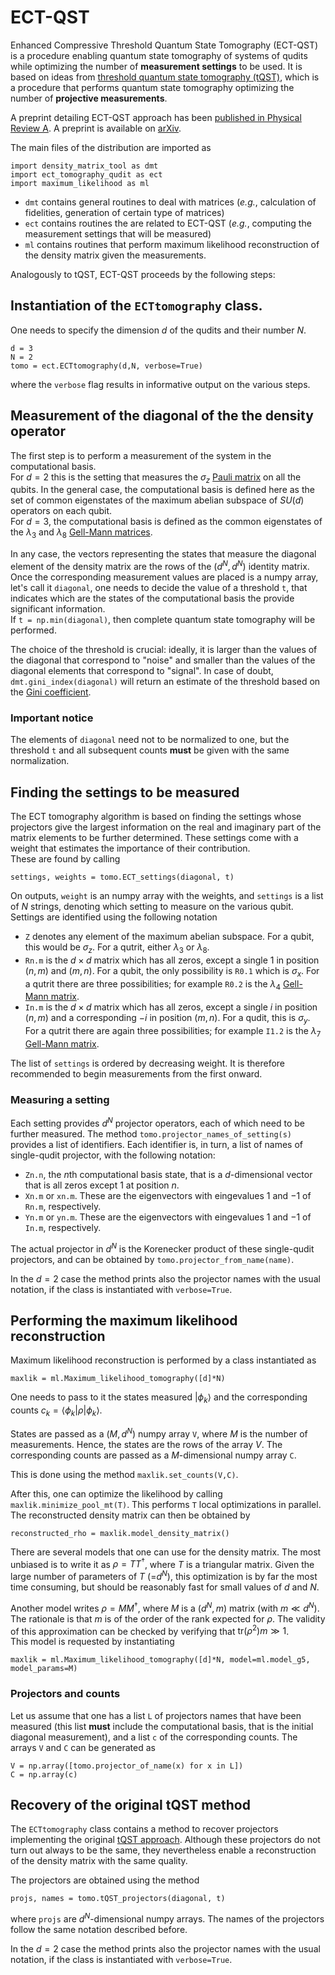 # ECT-QST

Enhanced Compressive Threshold Quantum State Tomography (ECT-QST) is a procedure enabling quantum state tomography of systems of qudits while optimizing the number of **measurement settings** to be used. It is based on ideas from [threshold quantum state tomography (tQST)](https://doi.org/10.1063/5.0219143), which is a procedure that performs quantum state tomography optimizing the number of **projective measurements**.

A preprint detailing ECT-QST approach has been [published in Physical Review A](https://link.aps.org/doi/10.1103/PhysRevA.111.032436).
A preprint is available on [arXiv](https://arxiv.org/abs/2502.10031).

The main files of the distribution are imported as
```
import density_matrix_tool as dmt
import ect_tomography_qudit as ect
import maximum_likelihood as ml
```
 * ``dmt`` contains general routines to deal with matrices (_e.g._, calculation of fidelities, generation of certain type of matrices)
 * ``ect`` contains routines the are related to ECT-QST (_e.g._, computing the measurement settings that will be measured)
 * ``ml`` contains routines that perform maximum likelihood reconstruction of the density matrix given the measurements.

Analogously to tQST, ECT-QST proceeds by the following steps:

## Instantiation of the ``ECTtomography`` class.

One needs to specify the dimension $d$ of the qudits and their number $N$.
```
d = 3
N = 2
tomo = ect.ECTtomography(d,N, verbose=True)
```
where the ``verbose`` flag results in informative output on the various steps.

## Measurement of the diagonal of the the density operator

The first step is to perform a measurement of the system in the computational basis.   
For $d=2$ this is the setting that measures the $\sigma_z$ [Pauli matrix](https://en.wikipedia.org/wiki/Pauli_matrices) on all the qubits. In the general case, the computational basis is defined here as the set of common eigenstates of the maximum abelian subspace of $SU(d)$ operators on each qubit.   
For $d=3$, the computational basis is defined as the common eigenstates of the $\lambda_3$ and $\lambda_8$ [Gell-Mann matrices](https://en.wikipedia.org/wiki/Gell-Mann_matrices).

In any case, the vectors representing the states that measure the diagonal element of the density matrix are the rows of the $(d^N, d^N)$ identity matrix. Once the corresponding measurement values are placed is a numpy array, let's call it ``diagonal``, one needs to decide the value of a threshold ``t``, that indicates which are the states of the computational basis the provide significant information.    
If ``t = np.min(diagonal)``, then complete quantum state tomography will be performed.

The choice of the threshold is crucial: ideally, it is larger than the values of the diagonal that correspond to "noise" and smaller than the values of the diagonal elements that correspond to "signal". In case of doubt, ``dmt.gini_index(diagonal)`` will return an estimate of the threshold based on the [Gini coefficient](https://en.wikipedia.org/wiki/Gini_coefficient).

### Important notice

The elements of ``diagonal`` need not to be normalized to one, but the threshold ``t`` and all subsequent counts **must** be given with the same normalization.

## Finding the settings to be measured

The ECT tomography algorithm is based on finding the settings whose projectors give the largest information on the real and imaginary part of the matrix elements to be further determined. These settings come with a weight that estimates the importance of their contribution.   
These are found by calling
```
settings, weights = tomo.ECT_settings(diagonal, t)
```

On outputs, `weight` is an numpy array with the weights, and ``settings`` is a list of $N$ strings, denoting which setting to measure on the various qubit. Settings are identified using the following notation
* `Z` denotes any element of the maximum abelian subspace. For a qubit, this would be $\sigma_z$. For a qutrit, either $\lambda_3$ or $\lambda_8$.
* `Rn.m` is the $d \times d$ matrix which has all zeros, except a single $1$ in position $(n,m)$ and $(m,n)$. For a qubit, the only possibility is `R0.1` which is $\sigma_x$. For a qutrit there are three possibilities; for example ``R0.2`` is the $\lambda_4$  [Gell-Mann matrix](https://en.wikipedia.org/wiki/Gell-Mann_matrices).
* `In.m` is the $d \times d$ matrix which has all zeros, except a single $i$ in position $(n,m)$ and a corresponding $-i$ in position $(m,n)$. For a qudit, this is $\sigma_y$. For a qutrit there are again three possibilities; for example ``I1.2`` is the $\lambda_7$ [Gell-Mann matrix](https://en.wikipedia.org/wiki/Gell-Mann_matrices).

The list of ``settings`` is ordered by decreasing weight. It is therefore recommended to begin measurements from the first onward.

### Measuring a setting

Each setting provides $d^N$ projector operators, each of which need to be further measured.
The method ``tomo.projector_names_of_setting(s)`` provides a list of identifiers. Each identifier is, in turn, a list of names of single-qudit projector, with the following notation:

* `Zn.n`, the $n$th computational basis state, that is a $d$-dimensional vector that is all zeros except $1$ at position $n$.
* `Xn.m` or `xn.m`. These are the eigenvectors with eingevalues $1$ and $-1$ of ``Rn.m``, respectively.
* `Yn.m` or `yn.m`. These are the eigenvectors with eingevalues $1$ and $-1$ of ``In.m``, respectively.

The actual projector in $d^N$ is the Korenecker product of these single-qudit projectors, and can be obtained by ``tomo.projector_from_name(name)``.

In the $d=2$ case the method prints also the projector names with the usual notation, if the class is instantiated with ``verbose=True``.

## Performing the maximum likelihood reconstruction

Maximum likelihood reconstruction is performed by a class instantiated as
```
maxlik = ml.Maximum_likelihood_tomography([d]*N)
```

One needs to pass to it the states measured $|\phi_k\rangle$ and the corresponding counts $c_k = \langle \phi_k | \rho | \phi_k \rangle$.

States are passed as a $(M, d^N)$ numpy array ``V``, where $M$ is the number of measurements. Hence, the states are the rows of the array $V$. The corresponding counts are passed as a $M$-dimensional numpy array ``C``.

This is done using the method ``maxlik.set_counts(V,C)``.

After this, one can optimize the likelihood by calling ``maxlik.minimize_pool_mt(T)``. This performs ``T`` local optimizations in parallel. The reconstructed density matrix can then be obtained by
```
reconstructed_rho = maxlik.model_density_matrix()
```

There are several models that one can use for the density matrix. The most unbiased is to write it as $\rho = T T^\dagger$, where $T$ is a triangular matrix. Given the large number of parameters of $T$ (=$d^N$), this optimization is by far the most time consuming, but should be reasonably fast for small values of $d$ and $N$.

Another model writes $\rho = M M^\dagger$, where $M$ is a $(d^N, m)$ matrix (with $m \ll d^N$). The rationale is that $m$ is of the order of the rank expected for $\rho$. The validity of this approximation can be checked by verifying that $\mathrm{tr}(\rho^2) m \gg 1$.    
This model is requested by instantiating
```
maxlik = ml.Maximum_likelihood_tomography([d]*N, model=ml.model_g5, model_params=M)
```

### Projectors and counts

Let us assume that one has a list ``L`` of projectors names that have been measured (this list **must** include the computational basis, that is the initial diagonal measurement), and a list ``c`` of the corresponding counts.
The arrays ``V`` and ``C`` can be generated as
```
V = np.array([tomo.projector_of_name(x) for x in L])
C = np.array(c)
```

## Recovery of the original tQST method

The ``ECTtomography`` class contains a method to recover projectors implementing the original [tQST approach](https://doi.org/10.1063/5.0219143).
Although these projectors do not turn out always to be the same, they nevertheless enable a reconstruction of the density matrix with the same quality.

The projectors are obtained using the method 
```
projs, names = tomo.tQST_projectors(diagonal, t)
```
where ``projs`` are $d^N$-dimensional numpy arrays. The names of the projectors follow the same notation described before.

In the $d=2$ case the method prints also the projector names with the usual notation, if the class is instantiated with ``verbose=True``.
